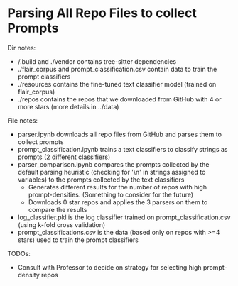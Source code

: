 # Parsing All Repo Files to collect Prompts

Dir notes:
- /.build and ./vendor contains tree-sitter dependencies
- ./flair_corpus and prompt_classification.csv contain data to train the prompt classifiers
- ./resources contains the fine-tuned text classifier model (trained on flair_corpus)
- ./repos contains the repos that we downloaded from GitHub with 4 or more stars (more details in ../data)

File notes:
- parser.ipynb downloads all repo files from GitHub and parses them to collect prompts
- prompt_classification.ipynb trains a text classifiers to classify strings as prompts (2 different classifiers)
- parser_comparison.ipynb compares the prompts collected by the default parsing heuristic 
    (checking for '\n' in strings assigned to variables) to the prompts collected by the text classifiers
    - Generates different results for the number of repos with high prompt-densities. 
    (Something to consider for the future)
    - Downloads 0 star repos and applies the 3 parsers on them to compare the results
- log_classifier.pkl is the log classifier trained on prompt_classification.csv (using k-fold cross validation)
- prompt_classifications.csv is the data (based only on repos with >=4 stars) used to train the prompt classifiers

TODOs:
- Consult with Professor to decide on strategy for selecting high prompt-density repos